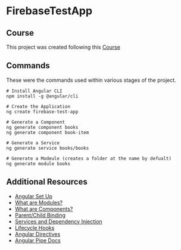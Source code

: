 # FirebaseTestApp

## Course

This project was created following this [Course](https://www.youtube.com/watch?v=IYI0em-xT28)

## Commands

These were the commands used within various stages of the project.

```unix
# Install Angular CLI
npm install -g @angular/cli

# Create the Application
ng create firebase-test-app

# Generate a Component
ng generate component books
ng generate component book-item

# Generate a Service
ng generate service books/books

# Generate a Modeule (creates a folder at the name by defualt)
ng generate module books
```

## Additional Resources

- [Angular Set Up](https://angular.io/guide/setup-local)
- [What are Modules?](https://angular.io/guide/architecture-modules)
- [What are Components?](https://angular.io/guide/component-overview)
- [Parent/Child Binding](https://angular.io/guide/inputs-outputs)
- [Services and Dependency Injection](https://angular.io/guide/creating-injectable-service)
- [Lifecycle Hooks](https://angular.io/guide/lifecycle-hooks)
- [Angular Directives](https://angular.io/guide/built-in-directives)
- [Angular Pipe Docs](https://angular.io/guide/pipes)